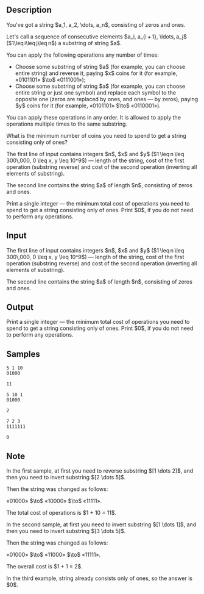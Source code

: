 ## Description

<div><p>You've got a string $a_1, a_2, \dots, a_n$, consisting of zeros and ones.</p><p>Let's call a sequence of consecutive elements $a_i, a_{i + 1}, \ldots, a_j$ ($1\leq i\leq j\leq n$) a <span class="tex-font-style-it">substring</span> of string $a$. </p><p>You can apply the following operations any number of times:</p><ul> <li> Choose some substring of string $a$ (for example, you can choose entire string) and reverse it, paying $x$ coins for it (for example, «<span class="tex-font-style-tt">01<span class="tex-font-style-underline">011</span>01</span>» $\to$ «<span class="tex-font-style-tt">01<span class="tex-font-style-underline">110</span>01</span>»); </li><li> Choose some substring of string $a$ (for example, you can choose entire string or just one symbol) and replace each symbol to the opposite one (zeros are replaced by ones, and ones&nbsp;— by zeros), paying $y$ coins for it (for example, «<span class="tex-font-style-tt">01<span class="tex-font-style-underline">011</span>01</span>» $\to$ «<span class="tex-font-style-tt">01<span class="tex-font-style-underline">100</span>01</span>»). </li></ul><p>You can apply these operations in any order. It is allowed to apply the operations multiple times to the same substring.</p><p>What is the minimum number of coins you need to spend to get a string consisting only of ones?</p></div><div class="input-specification"><p>The first line of input contains integers $n$, $x$ and $y$ ($1 \leq n \leq 300\,000, 0 \leq x, y \leq 10^9$)&nbsp;— length of the string, cost of the first operation (substring reverse) and cost of the second operation (inverting all elements of substring).</p><p>The second line contains the string $a$ of length $n$, consisting of zeros and ones.</p></div><div class="output-specification"><p>Print a single integer&nbsp;— the minimum total cost of operations you need to spend to get a string consisting only of ones. Print $0$, if you do not need to perform any operations.</p></div>

## Input

<p>The first line of input contains integers $n$, $x$ and $y$ ($1 \leq n \leq 300\,000, 0 \leq x, y \leq 10^9$)&nbsp;— length of the string, cost of the first operation (substring reverse) and cost of the second operation (inverting all elements of substring).</p><p>The second line contains the string $a$ of length $n$, consisting of zeros and ones.</p>

## Output

<p>Print a single integer&nbsp;— the minimum total cost of operations you need to spend to get a string consisting only of ones. Print $0$, if you do not need to perform any operations.</p>

## Samples

```input1
5 1 10
01000

```

```output1
11

```






```input2
5 10 1
01000

```

```output2
2

```






```input3
7 2 3
1111111

```

```output3
0

```




## Note

<p>In the first sample, at first you need to reverse substring $[1 \dots 2]$, and then you need to invert substring $[2 \dots 5]$. </p><p>Then the string was changed as follows:</p><p>«<span class="tex-font-style-tt">01000</span>» $\to$ «<span class="tex-font-style-tt">10000</span>» $\to$ «<span class="tex-font-style-tt">11111</span>».</p><p>The total cost of operations is $1 + 10 = 11$.</p><p>In the second sample, at first you need to invert substring $[1 \dots 1]$, and then you need to invert substring $[3 \dots 5]$. </p><p>Then the string was changed as follows:</p><p>«<span class="tex-font-style-tt">01000</span>» $\to$ «<span class="tex-font-style-tt">11000</span>» $\to$ «<span class="tex-font-style-tt">11111</span>».</p><p>The overall cost is $1 + 1 = 2$.</p><p>In the third example, string already consists only of ones, so the answer is $0$.</p>
